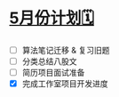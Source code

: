 # [5月份计划🗓️](https://github.com/HealUP/MyBlog/issues/11)

- [ ] 算法笔记迁移 & 复习旧题
- [ ] 分类总结八股文
- [ ] 简历项目面试准备
- [x] 完成工作室项目开发进度